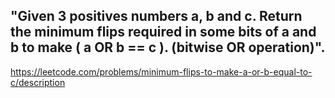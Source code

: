 ## "Given 3 positives numbers a, b and c. Return the minimum flips required in some bits of a and b to make ( a OR b == c ). (bitwise OR operation)".

https://leetcode.com/problems/minimum-flips-to-make-a-or-b-equal-to-c/description